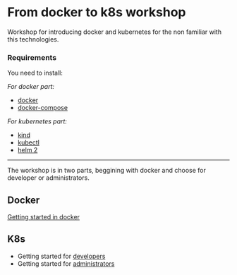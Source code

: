 # From docker to k8s workshop

Workshop for introducing docker and kubernetes for the non familiar with this technologies.

### Requirements

You need to install:

*For docker part:*

* [docker](https://docs.docker.com/get-docker/)
* [docker-compose](https://docs.docker.com/get-docker/)

*For kubernetes part:*

* [kind](https://github.com/kubernetes-sigs/kind)
* [kubectl](https://kubernetes.io/docs/tasks/tools/install-kubectl/)
* [helm 2](https://helm.sh/docs/intro/install/)

---

The workshop is in two parts, beggining with docker and choose for developer or administrators.

## Docker

[Getting started in docker](docker.md)

## K8s

* Getting started for [developers](k8s_developer.md)
* Getting started for [administrators](k8s_administrator.md)
